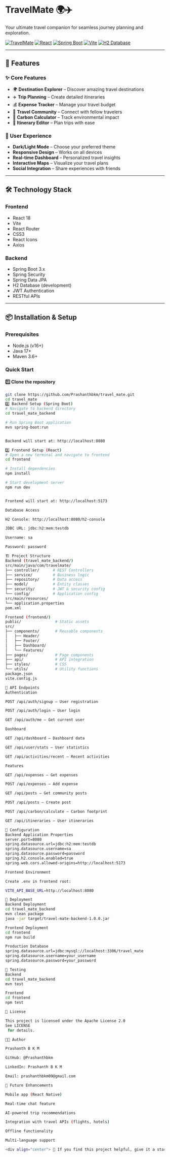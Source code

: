 # TravelMate 🌍✈️

Your ultimate travel companion for seamless journey planning and exploration.

[![TravelMate](https://img.shields.io/badge/TravelMate-Ready%20to%20Travel-blue)](https://github.com/Prashanthbkm/travel_mate) 
[![React](https://img.shields.io/badge/React-18.2.0-61dafb)](https://reactjs.org/)
[![Spring Boot](https://img.shields.io/badge/Spring%20Boot-3.0+-6DB33F)](https://spring.io/projects/spring-boot)
[![Vite](https://img.shields.io/badge/Vite-5.0.0-646cff)](https://vitejs.dev/)
[![H2 Database](https://img.shields.io/badge/H2-Database-orange)](https://www.h2database.com/)

---

## 🚀 Features

### ✨ Core Features
- 🌍 **Destination Explorer** – Discover amazing travel destinations
- ✈️ **Trip Planning** – Create detailed itineraries
- 💰 **Expense Tracker** – Manage your travel budget
- 👥 **Travel Community** – Connect with fellow travelers
- 🌱 **Carbon Calculator** – Track environmental impact
- 📅 **Itinerary Editor** – Plan trips with ease

### 🎨 User Experience
- **Dark/Light Mode** – Choose your preferred theme
- **Responsive Design** – Works on all devices
- **Real-time Dashboard** – Personalized travel insights
- **Interactive Maps** – Visualize your travel plans
- **Social Integration** – Share experiences with friends

---

## 🛠️ Technology Stack

### Frontend
- React 18  
- Vite  
- React Router  
- CSS3  
- React Icons  
- Axios  

### Backend
- Spring Boot 3.x  
- Spring Security  
- Spring Data JPA  
- H2 Database (development)  
- JWT Authentication  
- RESTful APIs  

---

## 📦 Installation & Setup

### Prerequisites
- Node.js (v16+)  
- Java 17+  
- Maven 3.6+  

### Quick Start

#### 1️⃣ Clone the repository
```bash
git clone https://github.com/Prashanthbkm/travel_mate.git
cd travel_mate
2️⃣ Backend Setup (Spring Boot)
# Navigate to backend directory
cd travel_mate_backend

# Run Spring Boot application
mvn spring-boot:run


Backend will start at: http://localhost:8080

3️⃣ Frontend Setup (React)
# Open a new terminal and navigate to frontend
cd frontend

# Install dependencies
npm install

# Start development server
npm run dev


Frontend will start at: http://localhost:5173

Database Access

H2 Console: http://localhost:8080/h2-console

JDBC URL: jdbc:h2:mem:testdb

Username: sa

Password: password

🏗️ Project Structure
Backend (travel_mate_backend/)
src/main/java/com/travelmate/
├── controller/      # REST Controllers
├── service/         # Business logic
├── repository/      # Data access
├── model/           # Entity classes
├── security/        # JWT & security config
└── config/          # Application config
src/main/resources/
└── application.properties
pom.xml

Frontend (frontend/)
public/               # Static assets
src/
├── components/       # Reusable components
│   ├── Header/
│   ├── Footer/
│   ├── Dashboard/
│   └── Features/
├── pages/            # Page components
├── api/              # API integration
├── styles/           # CSS
└── utils/            # Utility functions
package.json
vite.config.js

🔌 API Endpoints
Authentication

POST /api/auth/signup – User registration

POST /api/auth/login – User login

GET /api/auth/me – Get current user

Dashboard

GET /api/dashboard – Dashboard data

GET /api/user/stats – User statistics

GET /api/activities/recent – Recent activities

Features

GET /api/expenses – Get expenses

POST /api/expenses – Add expense

GET /api/posts – Get community posts

POST /api/posts – Create post

POST /api/carbon/calculate – Carbon footprint

GET /api/itineraries – User itineraries

🔧 Configuration
Backend Application Properties
server.port=8080
spring.datasource.url=jdbc:h2:mem:testdb
spring.datasource.username=sa
spring.datasource.password=password
spring.h2.console.enabled=true
spring.web.cors.allowed-origins=http://localhost:5173

Frontend Environment

Create .env in frontend root:

VITE_API_BASE_URL=http://localhost:8080

🚀 Deployment
Backend Deployment
cd travel_mate_backend
mvn clean package
java -jar target/travel-mate-backend-1.0.0.jar

Frontend Deployment
cd frontend
npm run build

Production Database
spring.datasource.url=jdbc:mysql://localhost:3306/travel_mate
spring.datasource.username=your_username
spring.datasource.password=your_password

🧪 Testing
Backend
cd travel_mate_backend
mvn test

Frontend
cd frontend
npm test

📄 License

This project is licensed under the Apache License 2.0
See LICENSE
 for details.

👨‍💻 Author

Prashanth B K M

GitHub: @Prashanthbkm

LinkedIn: Prashanth B K M

Email: prashanthbkm09@gmail.com

🔮 Future Enhancements

Mobile app (React Native)

Real-time chat feature

AI-powered trip recommendations

Integration with travel APIs (flights, hotels)

Offline functionality

Multi-language support

<div align="center"> 🌟 If you find this project helpful, give it a star! Happy Travels! ✈️🌎 </div> ```

